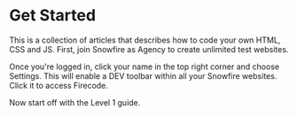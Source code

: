 # Get Started

This is a collection of articles that describes how to code your own HTML, CSS and JS. First, join Snowfire as Agency to create unlimited test websites.

Once you're logged in, click your name in the top right corner and choose Settings. This will enable a DEV toolbar within all your Snowfire websites. Click it to access Firecode.

Now start off with the Level 1 guide.
